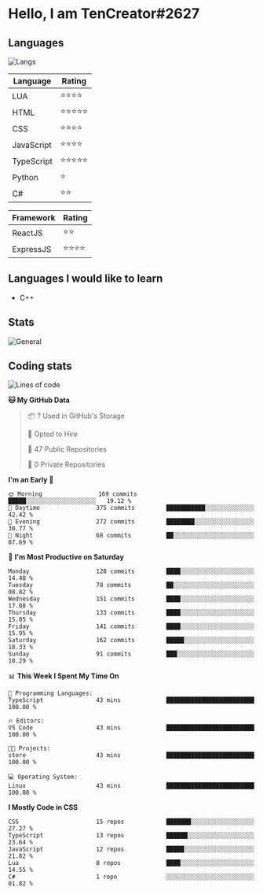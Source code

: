 # Hello, I am TenCreator#2627

## Languages
![Langs](https://github-readme-stats.vercel.app/api/top-langs/?username=tencreator&layout=compact&theme=radical)


|Language|Rating|
|--------|------|
|LUA|⭐️⭐️⭐️⭐️|
|HTML|⭐️⭐️⭐️⭐️⭐️|
|CSS|⭐️⭐️⭐️⭐️|
|JavaScript|⭐️⭐️⭐️⭐️|
|TypeScript|⭐️⭐️⭐️⭐️⭐️|
|Python|⭐️|
|C#|⭐️⭐️ |

|Framework|Rating|
|--------|------|
|ReactJS|⭐️⭐️|
|ExpressJS|⭐️⭐️⭐️⭐️|

## Languages I would like to learn
- C++

## Stats
![General](https://github-readme-stats.vercel.app/api?username=tencreator&show_icons=true&theme=radical)

## Coding stats
<!--START_SECTION:waka-->
![Lines of code](https://img.shields.io/badge/From%20Hello%20World%20I%27ve%20Written-583.7%20thousand%20lines%20of%20code-blue)

**🐱 My GitHub Data** 

> 📦 ? Used in GitHub's Storage 
 > 
> 💼 Opted to Hire
 > 
> 📜 47 Public Repositories 
 > 
> 🔑 0 Private Repositories 
 > 
**I'm an Early 🐤** 

```text
🌞 Morning                169 commits         █████░░░░░░░░░░░░░░░░░░░░   19.12 % 
🌆 Daytime                375 commits         ███████████░░░░░░░░░░░░░░   42.42 % 
🌃 Evening                272 commits         ████████░░░░░░░░░░░░░░░░░   30.77 % 
🌙 Night                  68 commits          ██░░░░░░░░░░░░░░░░░░░░░░░   07.69 % 
```
📅 **I'm Most Productive on Saturday** 

```text
Monday                   128 commits         ████░░░░░░░░░░░░░░░░░░░░░   14.48 % 
Tuesday                  78 commits          ██░░░░░░░░░░░░░░░░░░░░░░░   08.82 % 
Wednesday                151 commits         ████░░░░░░░░░░░░░░░░░░░░░   17.08 % 
Thursday                 133 commits         ████░░░░░░░░░░░░░░░░░░░░░   15.05 % 
Friday                   141 commits         ████░░░░░░░░░░░░░░░░░░░░░   15.95 % 
Saturday                 162 commits         █████░░░░░░░░░░░░░░░░░░░░   18.33 % 
Sunday                   91 commits          ███░░░░░░░░░░░░░░░░░░░░░░   10.29 % 
```


📊 **This Week I Spent My Time On** 

```text
💬 Programming Languages: 
TypeScript               43 mins             █████████████████████████   100.00 % 

🔥 Editors: 
VS Code                  43 mins             █████████████████████████   100.00 % 

🐱‍💻 Projects: 
store                    43 mins             █████████████████████████   100.00 % 

💻 Operating System: 
Linux                    43 mins             █████████████████████████   100.00 % 
```

**I Mostly Code in CSS** 

```text
CSS                      15 repos            ███████░░░░░░░░░░░░░░░░░░   27.27 % 
TypeScript               13 repos            ██████░░░░░░░░░░░░░░░░░░░   23.64 % 
JavaScript               12 repos            █████░░░░░░░░░░░░░░░░░░░░   21.82 % 
Lua                      8 repos             ████░░░░░░░░░░░░░░░░░░░░░   14.55 % 
C#                       1 repo              ░░░░░░░░░░░░░░░░░░░░░░░░░   01.82 % 
```




<!--END_SECTION:waka-->
